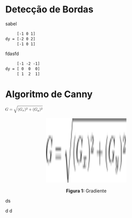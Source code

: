 # Detecção de Bordas

sabel

         [-1 0 1]
    dy = [-2 0 2]
         [-1 0 1] 

fdasfd

         [-1 -2 -1]
    dy = [ 0  0  0]
         [ 1  2  1] 
         
         
# Algoritmo de Canny

![start](../imagens/cap1/eq_grad.png)

<div align="center">
    <p align="center">
    <img src="../imagens/cap1/eq_grad.png" width="250" height="200"/>
    </p>
    <p> <b>Figura 1:</b> Gradiente </p>
</div>
ds

d
d
